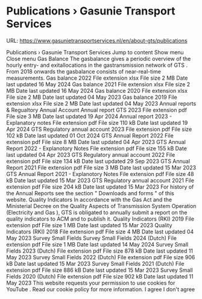 # Publications › Gasunie Transport Services

URL: https://www.gasunietransportservices.nl/en/about-gts/publications

Publications › Gasunie Transport Services
Jump to content
Show menu
Close menu
Gas
Balance
The gasbalance gives a periodic overview of the hourly entry- and exitallocations in the gastransmission network of
GTS
. From 2018 onwards the gasbalance consists of near-real-time measurements.
Gas balance 2022
File extension
xlsx
File size
2 MB
Date last updated
16 May 2024
Gas balance 2021
File extension
xlsx
File size
2 MB
Date last updated
16 May 2024
Gas balance 2020
File extension
xlsx
File size
2 MB
Date last updated
04 May 2023
Gas balance 2019
File extension
xlsx
File size
2 MB
Date last updated
04 May 2023
Annual reports & Regualtory Annual Account
Annual report GTS 2023
File extension
pdf
File size
3 MB
Date last updated
19 Apr 2024
Annual report 2023 - Explanatory notes
File extension
pdf
File size
110 kB
Date last updated
19 Apr 2024
GTS Regulatory annual account 2023
File extension
pdf
File size
102 kB
Date last updated
01 Oct 2024
GTS Annual Report 2022
File extension
pdf
File size
8 MB
Date last updated
04 Apr 2023
GTS Annual Report 2022 - Explanotory Notes
File extension
pdf
File size
155 kB
Date last updated
04 Apr 2023
GTS Regulatory annual account 2022
File extension
pdf
File size
134 kB
Date last updated
29 Sep 2023
GTS Annual Report 2021
File extension
pdf
File size
3 MB
Date last updated
15 Mar 2023
GTS Annual Report  2021 - Explanotory Notes
File extension
pdf
File size
48 kB
Date last updated
15 Mar 2023
GTS Regulatory annual account 2021
File extension
pdf
File size
204 kB
Date last updated
15 Mar 2023
For history of the Annual Reports see the section "
Downloads and forms
" of this website.
Quality Indicators
In accordance with the
Gas
Act and the Ministerial Decree on the Quality Aspects of
Transmission
System
Operation (Electricity and
Gas
),
GTS
is obligated to annually submit a report on the quality indicators to ACM and to publish it.
Quality Indicators (RKI) 2019
File extension
pdf
File size
1 MB
Date last updated
15 Mar 2023
Quality Indicators (RKI) 2018
File extension
pdf
File size
4 MB
Date last updated
04 May 2023
Survey Small Fields
Survey Small Fields 2024 (Dutch)
File extension
pdf
File size
1 MB
Date last updated
14 May 2024
Survey Small Fields 2023 (Dutch)
File extension
pdf
File size
878 kB
Date last updated
11 May 2023
Survey Small Fields 2022 (Dutch)
File extension
pdf
File size
906 kB
Date last updated
15 Mar 2023
Survey Small Fields 2021 (Dutch)
File extension
pdf
File size
886 kB
Date last updated
15 Mar 2023
Survey Small Fields 2020 (Dutch)
File extension
pdf
File size
902 kB
Date last updated
11 May 2023
This website requests your permission to use cookies for
YouTube
. Read our
cookie policy
for more information.
I agree
I don't agree